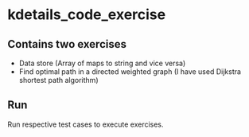# kdetails_code_exercise

## Contains two exercises 
- Data store (Array of maps to string and vice versa)
- Find optimal path in a directed weighted graph (I have used Dijkstra shortest path algorithm)

## Run
Run respective test cases to execute exercises.
